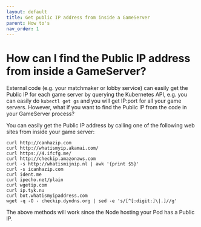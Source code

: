 ```yaml
---
layout: default
title: Get public IP address from inside a GameServer
parent: How to's
nav_order: 1
---
```


# How can I find the Public IP address from inside a GameServer?

External code (e.g. your matchmaker or lobby service) can easily get the Public IP for each game server by querying the Kubernetes API, e.g. you can easily do `kubectl get gs` and you will get IP:port for all your game servers. However, what if you want to find the Public IP from the code in your GameServer process?

You can easily get the Public IP address by calling one of the following web sites from inside your game server:

```
curl http://canhazip.com
curl http://whatismyip.akamai.com/
curl https://4.ifcfg.me/
curl http://checkip.amazonaws.com
curl -s http://whatismijnip.nl | awk '{print $5}'
curl -s icanhazip.com
curl ident.me
curl ipecho.net/plain
curl wgetip.com
curl ip.tyk.nu
curl bot.whatismyipaddress.com
wget -q -O - checkip.dyndns.org | sed -e 's/[^[:digit:]\|.]//g'
```

The above methods will work since the Node hosting your Pod has a Public IP.